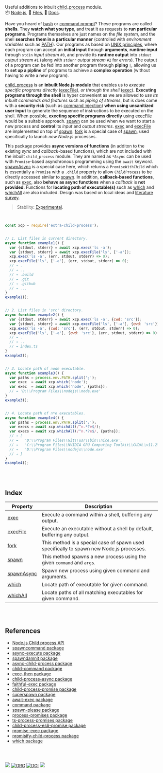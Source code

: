 Useful additions to inbuilt [child_process] module.<br>
📦 [Node.js](https://www.npmjs.com/package/extra-child-process),
📜 [Files](https://unpkg.com/extra-child-process/),
📰 [Docs](https://nodef.github.io/extra-child-process/).

Have you heard of [bash] or [command prompt]? These programs are called **shells**.
They **watch what you type**, and treat it as requests to **run particular programs**.
Programs themselves are just names on the *file system*, and the shell **searches**
**them in a particular manner** (controlled with *environment variables* such as [PATH]).
Our programs as based on [UNIX principles], where each program can accept an
**initial input** through **arguments**, **runtime input** through `stdin` *input stream*
`#0`, and provide its **runtime output** into `stdout` *output stream* `#1` (along
with `stderr` *output stream* `#2` for *errors*). The output of a program can be fed
into another program through **piping** `|`, allowing us to **set up a pipline** of
programs to achieve a **complex operation** (without having to write a new program).

[child_process] is an **inbuilt Node.js module** that enables us to *execute specific*
*programs directly* ([execFile]), *or through the shell* ([exec]). **Executing**
**programs through the shell** is hyper convenient as we are allowed to *use its*
*inbuilt commands and features* such as *piping of streams*, but is does come with a
**security risk** (such as [command injection]) **when using unsanitized user input** to
generate the sequence of instructions to be executed on the shell. When possible,
**execting specific programs directly** using [execFile] would be a suitable approach.
[spawn] can be used when we want to start a new process and **control** its *input* and
*output streams*. [exec] and [execFile] are implemented on top of [spawn]. [fork] is a
special case of [spawn], used specifically to launch *new Node.js* processes.

This package provides **async versions of functions** (in additon to the
existing *sync* and *callback*-based functions), which are not included with the
inbuilt `child_process` module. They are named as `*Async` can be used with
`Promise`-based asynchronous programming using the `await` keyword. [spawnAsync]
is a special case here, which returns a `PromiseWithChild` which is essentially
a `Promise` with a `.child` property to allow `ChildProcess` to be directly
accessed similar to [spawn]. In addition, **callback-based functions**, such as
[exec], also **behave as async functions** when a *callback* is **not provided**.
Functions for **locating path of executable(s)** such as [which] and [whichAll]
are also included. Design was based on local ideas and [literature survey].

> Stability: [Experimental](https://www.youtube.com/watch?v=L1j93RnIxEo).

[child_process]: https://nodejs.org/api/child_process.html
[bash]: https://en.wikipedia.org/wiki/Bash_(Unix_shell)
[command prompt]: https://en.wikipedia.org/wiki/Cmd.exe
[PATH]: https://superuser.com/q/284342/305990
[UNIX principles]: https://www.youtube.com/watch?v=tc4ROCJYbm0
[command injection]: https://www.stackhawk.com/blog/nodejs-command-injection-examples-and-prevention/
[literature survey]: https://gist.github.com/wolfram77/d936da570d7bf73f95d1513d4368573e

<br>

```javascript
const xcp = require('extra-child-process');


// 1. List files in current directory.
async function example1() {
  var {stdout, stderr} = await xcp.exec('ls -a');
  var {stdout, stderr} = await xcp.execFile('ls', ['-a']);
  xcp.exec('ls -a', (err, stdout, stderr) => 0);
  xcp.execFile('ls', ['-a'], (err, stdout, stderr) => 0);
  // → .
  // → ..
  // → .build
  // → .git
  // → .github
  // → ...
}
example1();


// 2. List files in 'src' directory.
async function example2() {
  var {stdout, stderr} = await xcp.exec('ls -a', {cwd: 'src'});
  var {stdout, stderr} = await xcp.execFile('ls', ['-a'], {cwd: 'src'});
  xcp.exec('ls -a', {cwd: 'src'}, (err, stdout, stderr) => 0);
  xcp.execFile('ls', ['-a'], {cwd: 'src'}, (err, stdout, stderr) => 0);
  // → .
  // → ..
  // → index.ts
}
example2();


// 3. Locate path of node executable.
async function example3() {
  var paths = process.env.PATH.split(';');
  var exec  = await xcp.which('node');
  var exec  = await xcp.which('node', {paths});
  // → 'D:\\Program Files\\nodejs\\node.exe'
}
example3();


// 4. Locate path of n*e executables.
async function example4() {
  var paths = process.env.PATH.split(';');
  var execs = await xcp.whichAll(/^n.*?e$/);
  var execs = await xcp.whichAll(/^n.*?e$/, {paths});
  // → [
  // →   'D:\\Program Files\\Git\\usr\\bin\\nice.exe',
  // →   'C:\\Program Files\\NVIDIA GPU Computing Toolkit\\CUDA\\v11.2\\bin\\nvprune.exe',
  // →   'D:\\Program Files\\nodejs\\node.exe'
  // → ]
}
example4();
```

<br>
<br>


## Index

| Property | Description |
|  ----  |  ----  |
| [exec] | Execute a command within a shell, buffering any output. |
| [execFile] | Execute an executable without a shell by default, buffering any output. |
| [fork] | This method is a special case of spawn used specifically to spawn new Node.js processes. |
| [spawn] | This method spawns a new process using the given `command` and `args`. |
| [spawnAsync] | Spawn new process using given command and arguments. |
| [which] | Locate path of executable for given command. |
| [whichAll] | Locate paths of all matching executables for given command. |

<br>
<br>


## References

- [Node.js Child process API](https://nodejs.org/api/child_process.html#child_processexeccommand-options-callback)
- [spawncommand package](https://www.npmjs.com/package/spawncommand)
- [async-execute package](https://www.npmjs.com/package/async-execute)
- [spawndamnit package](https://www.npmjs.com/package/spawndamnit)
- [async-child-process package](https://www.npmjs.com/package/async-child-process)
- [child-command package](https://www.npmjs.com/package/child-command)
- [exec-then package](https://www.npmjs.com/package/exec-then)
- [child-process-async package](https://www.npmjs.com/package/child-process-async)
- [faithful-exec package](https://www.npmjs.com/package/faithful-exec)
- [child-process-promise package](https://www.npmjs.com/package/child-process-promise)
- [superspawn package](https://www.npmjs.com/package/superspawn)
- [await-exec package](https://www.npmjs.com/package/await-exec)
- [command package](https://www.npmjs.com/package/command)
- [spawn-please package](https://www.npmjs.com/package/spawn-please)
- [process-promises package](https://www.npmjs.com/package/process-promises)
- [ts-process-promises package](https://www.npmjs.com/package/ts-process-promises)
- [child-process-es6-promise package](https://www.npmjs.com/package/child-process-es6-promise)
- [promise-exec package](https://www.npmjs.com/package/promise-exec)
- [promisify-child-process package](https://www.npmjs.com/package/promisify-child-process)
- [which package](https://www.npmjs.com/package/which)

<br>
<br>

[![](https://i.imgur.com/SzRIVci.jpg)](https://www.youtube.com/watch?v=GW2g-5WALrc&list=PLEaaT3oTjHIdDH5DSL-hAOEhe8KGCt93J)
[![ORG](https://img.shields.io/badge/org-nodef-green?logo=Org)](https://nodef.github.io)
[![DOI](https://zenodo.org/badge/483206539.svg)](https://zenodo.org/badge/latestdoi/483206539)
![](https://ga-beacon.deno.dev/G-RC63DPBH3P:SH3Eq-NoQ9mwgYeHWxu7cw/github.com/nodef/extra-child-process)

[exec]: https://github.com/nodef/extra-child-process/wiki/exec
[execFile]: https://github.com/nodef/extra-child-process/wiki/execFile
[fork]: https://github.com/nodef/extra-child-process/wiki/fork
[spawn]: https://github.com/nodef/extra-child-process/wiki/spawn
[spawnAsync]: https://github.com/nodef/extra-child-process/wiki/spawnAsync
[which]: https://github.com/nodef/extra-child-process/wiki/which
[whichAll]: https://github.com/nodef/extra-child-process/wiki/whichAll
